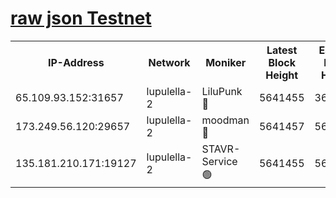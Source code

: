 [raw json Testnet](https://rpc-check.jaclalt.stavr.tech/jaclalt/rpc-jaclalt-result.json)
=

<table><tr><th>IP-Address</th><th>Network</th><th>Moniker</th><th>Latest Block Height</th><th>Earliest Block Height</th><th>Catching Up</th><th>Tx Index</th><th>Voting Power</th><th>Scan Time</th></tr><tr><td>65.109.93.152:31657</td><td>lupulella-2</td><td>LiluPunk 🔴</td><td>5641455</td><td>3688866</td><td>False</td><td>on</td><td>685033</td><td>2023-12-09T14:39:57.442526096UTC</td></tr><tr><td>173.249.56.120:29657</td><td>lupulella-2</td><td>moodman 🔴</td><td>5641457</td><td>5631101</td><td>False</td><td>off</td><td>769094</td><td>2023-12-09T14:40:03.929846993UTC</td></tr><tr><td>135.181.210.171:19127</td><td>lupulella-2</td><td>STAVR-Service 🟢</td><td>5641455</td><td>5640401</td><td>False</td><td>on</td><td>0</td><td>2023-12-09T14:39:57.043162032UTC</td></tr></table>

